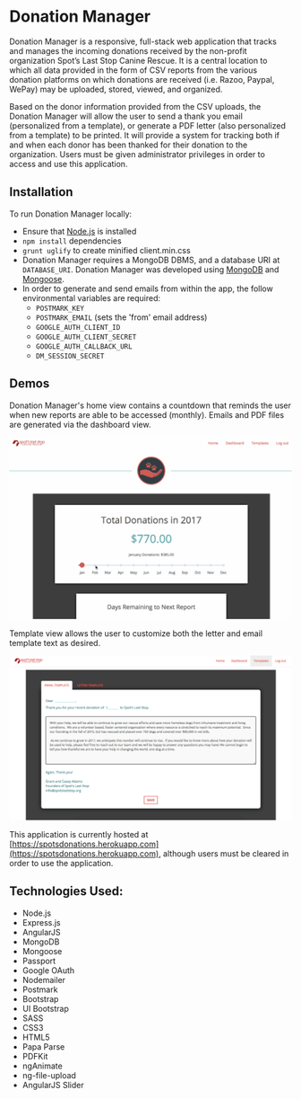 # Donation Manager

Donation Manager is a responsive, full-stack web application that tracks and manages the incoming donations received by the non-profit organization Spot’s Last Stop Canine Rescue. It is a central location to which all data provided in the form of CSV reports from the various donation platforms on which donations are received (i.e. Razoo, Paypal, WePay) may be uploaded, stored, viewed, and organized.

Based on the donor information provided from the CSV uploads, the Donation Manager will allow the user to send a thank you email (personalized from a template), or generate a PDF letter (also personalized from a template) to be printed. It will provide a system for tracking both if and when each donor has been thanked for their donation to the organization. Users must be given administrator privileges in order to access and use this application.

## Installation

To run Donation Manager locally:

* Ensure that [Node.js](https://nodejs.org/en/) is installed
* `npm install` dependencies
* `grunt uglify` to create minified client.min.css
* Donation Manager requires a MongoDB DBMS, and a database URI at `DATABASE_URI`. Donation Manager was developed using [MongoDB](https://www.mongodb.com/) and [Mongoose](http://mongoosejs.com/).
* In order to generate and send emails from within the app, the follow environmental variables are required:
  * `POSTMARK_KEY`
  * `POSTMARK_EMAIL` (sets the 'from' email address)
  * `GOOGLE_AUTH_CLIENT_ID`
  * `GOOGLE_AUTH_CLIENT_SECRET`
  * `GOOGLE_AUTH_CALLBACK_URL`
  * `DM_SESSION_SECRET`

## Demos

Donation Manager's home view contains a countdown that reminds the user when new reports are able to be accessed (monthly). Emails and PDF files are generated via the dashboard view.

<p align="center">
  <img src="public/images/demo.gif?raw=true" alt="ERD"/>
</p>

Template view allows the user to customize both the letter and email template text as desired.

<p align="center">
  <img src="public/images/templatedemo.png?raw=true" alt="ERD"/>
</p>

This application is currently hosted at [https://spotsdonations.herokuapp.com](https://spotsdonations.herokuapp.com), although users must be cleared in order to use the application.


## Technologies Used:

* Node.js
* Express.js
* AngularJS
* MongoDB
* Mongoose
* Passport
* Google OAuth
* Nodemailer
* Postmark
* Bootstrap
* UI Bootstrap
* SASS
* CSS3
* HTML5
* Papa Parse
* PDFKit
* ngAnimate
* ng-file-upload
* AngularJS Slider
